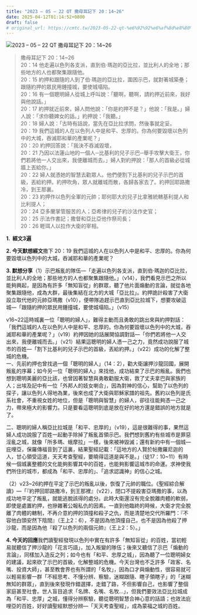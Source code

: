 ```yaml
---
title: "2023 – 05 – 22 QT 撒母耳記下 20：14~26"
date: 2025-04-12T01:14:52+0800
draft: false
# original_url: https://cmtc.tw/2023-05-22-qt-%e6%92%92%e6%af%8d%e8%80%b3%e8%a8%98%e4%b8%8b-20%ef%bc%9a1426
---
```


![2023 – 05 – 22 QT 撒母耳記下 20：14\~26](/images/qt.jpg  "2023 – 05 – 22 QT 撒母耳記下 20：14\~26")

> 撒母耳記下 20：14\~26  
> 20：14 他走遍以色列各支派，直到伯‧瑪迦的亞比拉，並比利人的全地；那些地方的人也都聚集跟隨他。  
> 20：15 約押和跟隨的人到了伯‧瑪迦的亞比拉，圍困示巴，就對著城築壘；跟隨約押的眾民用錘撞城，要使城塌陷。  
> 20：16 有一個聰明婦人從城上呼叫說：「聽啊，聽啊，請約押近前來，我好與他說話。」  
> 20：17 約押就近前來，婦人問他說：「你是約押不是？」他說：「我是。」婦人說：「求你聽婢女的話。」約押說：「我聽。」  
> 20：18 婦人說：「古時有話說，當先在亞比拉求問，然後事就定妥。  
> 20：19 我們這城的人在以色列人中是和平、忠厚的。你為何要毀壞以色列中的大城，吞滅耶和華的產業呢？」  
> 20：20 約押回答說：「我決不吞滅毀壞，  
> 20：21 乃因以法蓮山地的一個人─比基利的兒子示巴─舉手攻擊大衛王，你們若將他一人交出來，我便離城而去。」婦人對約押說：「那人的首級必從城牆上丟給你。」  
> 20：22 婦人就憑她的智慧去勸眾人。他們便割下比基利的兒子示巴的首級，丟給約押。約押吹角，眾人就離城而散，各歸各家去了。約押回耶路撒冷，到王那裏。  
> 20：23 約押作以色列全軍的元帥；耶何耶大的兒子比拿雅統轄基利提人和比利提人；  
> 20：24 亞多蘭掌管服苦的人；亞希律的兒子約沙法作史官；  
> 20：25 示法作書記；撒督和亞比亞他作祭司長；  
> 20：26 睚珥人以拉作大衛的宰相。

**1.  經文3遍**

**2. 今天默想經文**撒下 20：19 我們這城的人在以色列人中是和平、忠厚的。你為何要毀壞以色列中的大城，吞滅耶和華的產業呢？

**3. 默想分享**（1）示巴叛亂的隊伍—「走遍以色列各支派，直到伯‧瑪迦的亞比拉，並比利人的全地；那些地方的人也都聚集跟隨他。」（v14），我們看見示巴之所以能夠興起，是因為有許多「無知盲從」的群眾，聽了他片面煽動的言論，就從各地聚集跟隨他，成為大群，最後集結在北方的大城「亞比拉」。約押詭計殺害了大衛設立取代他的元帥亞瑪撒（v10），便帶隊追趕示巴直到亞比拉城下，想要攻破這城—「跟隨約押的眾民用錘撞城，要使城塌陷。」（v15）

v16\~22這時城裏一位「聰明的婦人」，難得主動而且勇敢的跳出來與約押對話：「我們這城的人在以色列人中是和平、忠厚的。你為何要毀壞以色列中的大城，吞滅耶和華的產業呢？」（v19）約押因她的話展開協調對話—「你們若將他一人交出來，我便離城而去。」（v21）結果這聰明的婦人憑一己之力，竟然成功說服了城市的百姓—「割下比基利的兒子示巴的首級，丟給約押。」（v22）成功的化解了整城的危機。  
一、先前約押也曾找過一個「聰明的婦人」（14：2），勸大衛讓押沙龍回國，展開叛亂的序幕；如今另一位「聰明的婦人」來找他，成功結束了示巴的叛亂。我們也想到聰明美麗的亞比該，也曾因著智慧與勇敢勸服大衛，救了丈夫拿巴與家族的人；出埃及記中有一位「外邦人的妓女喇合」，因為對神的信心，幫助了以色列的探子，讓以色列人得地為業，後來也成了大衛與耶穌家譜的祖先。舊約以色列是氏系社會，不重視女姓的地位，但是「聰明與智慧」的婦人，卻往往能夠憑一己之力，帶來極大的影響力。只是要看這聰明到底是放在好的地方還是錯誤的地方就是了。

二、聰明的婦人稱亞比拉城是「和平、忠厚的」（v19），這是很難得的事，果然這婦人成功說服了百姓一起動手除掉了叛亂首領示巴。我們想到舊約有些城市是罪惡淫亂之城，就像「所多瑪、蛾摩拉」一樣，後來被神毀滅；還有新約中有一個城—庇哩亞，保羅傳福音到了這裏，結果聖經記載：「這地方的人賢於帖撒羅尼迦的人，甘心領受這道，天天考查聖經，要曉得這道是與不是。」（徒17：10\~11）有時候一個城裏整體的文化能夠影響其中的百姓，也能夠影響這城市的命運。求神使我們所住的城市，都成為「和平、忠厚的」、「追求認識神」的信心之城。

（2）v23\~26約押在平定了示巴的叛亂以後，恢復了元帥的職位。《聖經綜合解讀》—「『約押回耶路撒冷，到王那裡』（v22），閉口不提殺害亞瑪撒的事，以為成功地平定了叛亂，就能逃脫該得的處分。此時大衛還沒有完全脫離肉體的軟弱，即使是處置約押，也摻雜著公報私仇的因素。一直到他臨終的時候，大衛才完全脫離了肉體的轄制，不再介意約押的頂撞和殺子之仇，而是清楚地交代所羅門：『不容他白頭安然下陰間』（王上2：6），不是因為他頂撞自己，也不是因為他殺了押沙龍，而是因為他『殺了以色列的兩個元帥』（王上2：5）。」

**4. 今天的回應**我們讀聖經發現以色列中實在有許多「無知盲從」的百姓，當初輕易就聽信了押沙龍的「花言巧語」，加入叛變的隊伍；後來又聽信了示巴「煽動的言論」，同樣加入造反之列；如今也有「和平、忠厚之城」，因為聽了一位聰明婦女的建議，起來砍了示巴的首級，化解整城的危機。今天台灣也不乏許多「政客、名嘴、投資大師」，甚至教會界也有所謂的「名牧」，因為口才與煽動性，很容易就可以輕易影響一群「不經思考、不懂分辨、察驗，迷糊跟隨、瞎子領瞎子」的「迷糊無知的群眾」，直到後來發現作錯選擇，走錯了路，不但影響自己，也影響了整個家庭甚至社會。世人盲目追求「名牌、名嘴、名牧…」，但我們要效法亞比拉城成為「和平、忠厚」之城，懂得分辨察驗，聽從聰明智慧合神心意的話語；也效法庇哩亞的百姓，好好讀聖經默想分辨—「天天考查聖經」，成為蒙福之城的百姓。